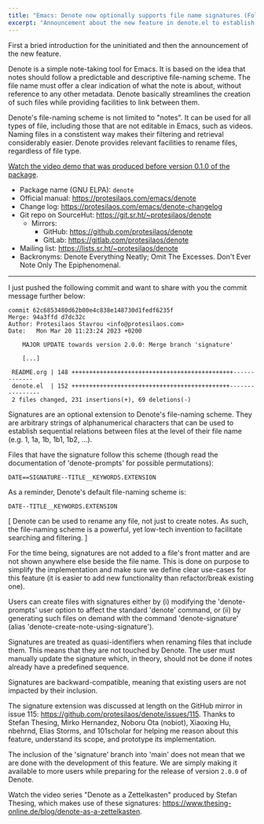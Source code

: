 ```yaml
---
title: "Emacs: Denote now optionally supports file name signatures (Folgezettel)"
excerpt: "Announcement about the new feature in denote.el to establish sequential relations between files."
---
```


First a bried introduction for the uninitiated and then the
announcement of the new feature.

Denote is a simple note-taking tool for Emacs.  It is based on the idea
that notes should follow a predictable and descriptive file-naming
scheme.  The file name must offer a clear indication of what the note is
about, without reference to any other metadata.  Denote basically
streamlines the creation of such files while providing facilities to
link between them.

Denote's file-naming scheme is not limited to "notes".  It can be used
for all types of file, including those that are not editable in Emacs,
such as videos.  Naming files in a constistent way makes their
filtering and retrieval considerably easier.  Denote provides relevant
facilities to rename files, regardless of file type.

[Watch the video demo that was produced before version 0.1.0 of the
package](https://protesilaos.com/codelog/2022-06-18-denote-demo/).

+ Package name (GNU ELPA): `denote`
+ Official manual: <https://protesilaos.com/emacs/denote>
+ Change log: <https://protesilaos.com/emacs/denote-changelog>
+ Git repo on SourceHut: <https://git.sr.ht/~protesilaos/denote>
  - Mirrors:
    + GitHub: <https://github.com/protesilaos/denote>
    + GitLab: <https://gitlab.com/protesilaos/denote>
+ Mailing list: <https://lists.sr.ht/~protesilaos/denote>
+ Backronyms: Denote Everything Neatly; Omit The Excesses.  Don't Ever
  Note Only The Epiphenomenal.

* * *

I just pushed the following commit and want to share with you the
commit message further below:

```
commit 62c6853480d62b00e4c838e148730d1fedf6235f
Merge: 94a3ffd d7dc32c
Author: Protesilaos Stavrou <info@protesilaos.com>
Date:   Mon Mar 20 11:23:24 2023 +0200

    MAJOR UPDATE towards version 2.0.0: Merge branch 'signature'

    [...]
    
 README.org | 148 ++++++++++++++++++++++++++++++++++++++++++++++-------------
 denote.el  | 152 +++++++++++++++++++++++++++++++++++++++++++++----------------
 2 files changed, 231 insertions(+), 69 deletions(-)
```

Signatures are an optional extension to Denote's file-naming scheme.
They are arbitrary strings of alphanumerical characters that can be
used to establish sequential relations between files at the level of
their file name (e.g. 1, 1a, 1b, 1b1, 1b2, ...).

Files that have the signature follow this scheme (though read the
documentation of 'denote-prompts' for possible permutations):

```
DATE==SIGNATURE--TITLE__KEYWORDS.EXTENSION
```

As a reminder, Denote's default file-naming scheme is:

```
DATE--TITLE__KEYWORDS.EXTENSION
```

[ Denote can be used to rename any file, not just to create notes.  As
  such, the file-naming scheme is a powerful, yet low-tech invention
  to facilitate searching and filtering. ]

For the time being, signatures are not added to a file's front matter
and are not shown anywhere else beside the file name.  This is done on
purpose to simplify the implementation and make sure we define clear
use-cases for this feature (it is easier to add new functionality than
refactor/break existing one).

Users can create files with signatures either by (i) modifying the
'denote-prompts' user option to affect the standard 'denote' command,
or (ii) by generating such files on demand with the command
'denote-signature' (alias 'denote-create-note-using-signature').

Signatures are treated as quasi-identifiers when renaming files that
include them.  This means that they are not touched by Denote.  The
user must manually update the signature which, in theory, should not
be done if notes already have a predefined sequence.

Signatures are backward-compatible, meaning that existing users are
not impacted by their inclusion.

The signature extension was discussed at length on the GitHub mirror
in issue 115: <https://github.com/protesilaos/denote/issues/115>.
Thanks to Stefan Thesing, Mirko Hernandez, Noboru Ota (nobiot),
Xiaoxing Hu, nbehrnd, Elias Storms, and 101scholar for helping me
reason about this feature, understand its scope, and prototype its
implementation.

The inclusion of the 'signature' branch into 'main' does not mean that
we are done with the development of this feature.  We are simply
making it available to more users while preparing for the release of
version `2.0.0` of Denote.

Watch the video series "Denote as a Zettelkasten" produced by Stefan
Thesing, which makes use of these signatures:
<https://www.thesing-online.de/blog/denote-as-a-zettelkasten>.
